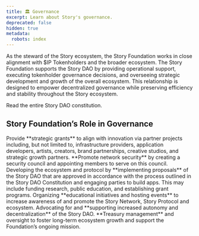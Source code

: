 ```yaml
---
title: 🏛️ Governance
excerpt: Learn about Story's governance.
deprecated: false
hidden: true
metadata:
  robots: index
---
```

As the steward of the Story ecosystem, the Story Foundation works in close alignment with $IP Tokenholders and the broader ecosystem. The Story Foundation supports the Story DAO by providing operational support, executing tokenholder governance decisions, and overseeing strategic development and growth of the overall ecosystem. This relationship is designed to empower decentralized governance while preserving efficiency and stability throughout the Story ecosystem.

<Cards columns={1}>
  <Card title="Story DAO Constitution" href="https://story.foundation/constitution.pdf" icon="fa-scroll" iconColor="#ccb092" target="_blank">
    Read the entire Story DAO constitution.
  </Card>
</Cards>

## Story Foundation’s Role in Governance

<Accordion title="Strategic Grants" icon="fa-money-check-dollar" iconColor="lightgreen">
  Provide **strategic grants** to align with innovation via partner projects including, but not limited to, infrastructure providers, application developers, artists, creators, brand partnerships, creative studios, and strategic growth partners.
</Accordion>

<Accordion title="Network Security" icon="fa-file-shield" iconColor="cyan">
  **Promote network security** by creating a security council and appointing members to serve on this council.
</Accordion>

<Accordion title="Implement Proposals" icon="fa-scroll" iconColor="#ccb092">
  Developing the ecosystem and protocol by **implementing proposals** of the Story DAO that are approved in accordance with the process outlined in the Story DAO Constitution and engaging parties to build apps. This may include funding research, public education, and establishing grant programs.
</Accordion>

<Accordion title="Educational Initiatives / Events" icon="fa-book" iconColor="lightred">
  Organizing **educational initiatives and hosting events** to increase awareness of and promote the Story Network, Story Protocol and ecosystem.
</Accordion>

<Accordion title="Decentralization" icon="fa-globe" iconColor="lightblue">
  Advocating for and **supporting increased autonomy and decentralization** of the Story DAO.
</Accordion>

<Accordion title="Treasury Management" icon="fa-piggy-bank" iconColor="pink">
  **Treasury management** and oversight to foster long-term ecosystem growth and support the Foundation’s ongoing mission.
</Accordion>